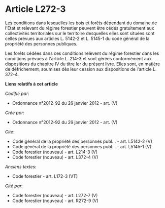 # Article L272-3

Les conditions dans lesquelles les bois et forêts dépendant du domaine de l'Etat et relevant du régime forestier peuvent être
cédés gratuitement aux collectivités territoriales sur le territoire desquelles elles sont situées sont celles prévues aux
articles L. 5142-2 et L. 5145-1 du code général de la propriété des personnes publiques. 

Les forêts cédées dans ces conditions relèvent du régime forestier dans les conditions prévues à l'article L. 214-3 et sont
gérées conformément aux dispositions du chapitre IV du titre Ier du présent livre. Elles sont, en matière de défrichement,
soumises dès leur cession aux dispositions de l'article L. 372-4.

**Liens relatifs à cet article**

_Codifié par_:

  - Ordonnance n°2012-92 du 26 janvier 2012 - art. (V)

_Créé par_:

  - Ordonnance n°2012-92 du 26 janvier 2012 - art. (V)

_Cite_:

  - Code général de la propriété des personnes publ... - art. L5142-2 (V)
  - Code général de la propriété des personnes publ... - art. L5145-1 (V)
  - Code forestier (nouveau) - art. L214-3 (V)
  - Code forestier (nouveau) - art. L372-4 (V)

_Anciens textes_:

  - Code forestier - art. L172-3 (VT)

_Cité par_:

  - Code forestier (nouveau) - art. L272-7 (V)
  - Code forestier (nouveau) - art. R272-9 (V)
